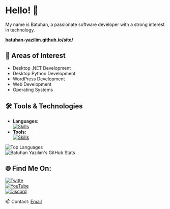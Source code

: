 # Hello! 👋  

My name is Batuhan, a passionate software developer with a strong interest in technology.  

**[batuhan-yazilim.github.io/site/](https://batuhan-yazilim.github.io/site/)**  

## 🚀 Areas of Interest  
- Desktop .NET Development  
- Desktop Python Development  
- WordPress Development  
- Web Development  
- Operating Systems  

## 🛠 Tools & Technologies  
- **Languages:**  
[![Skills](https://skillicons.dev/icons?i=js,ts,html,css,cs,py,lua)](https://skillicons.dev)  
- **Tools:**  
[![Skills](https://skillicons.dev/icons?i=discord,twitter,instagram,github,visualstudio,vscode,blender,windows,android,linux,dotnet,pr,ps,ai,robloxstudio,godot)](https://skillicons.dev)  

![Top Languages](https://github-readme-stats.vercel.app/api/top-langs/?username=batuhan-yazilim&theme=transparent)  
![Batuhan Yazılım's GitHub Stats](https://github-readme-stats.vercel.app/api?username=batuhan-yazilim&theme=transparent&show_icons=true)  

## 🌐 Find Me On:  
[![Twitte](https://img.shields.io/badge/-Twitter-1DA1F2?style=flat&logo=X&logoColor=white)](https://x.com/batuhanyazilim)  
[![YouTube](https://img.shields.io/badge/-YouTube-FF0000?style=flat&logo=YouTube&logoColor=white)](https://www.youtube.com/@Batuhan_Yazilim)  
[![Discord](https://img.shields.io/badge/-Discord-5865F2?style=flat&logo=Discord&logoColor=white)](https://discord.gg/3ZCbqYMPnf)  

📫 Contact: [Email](mailto:batuhanyazilim14@gmail.com)  
